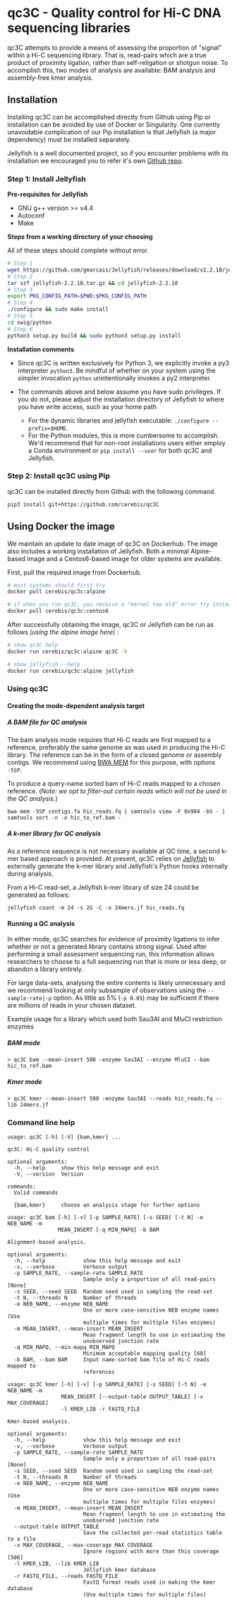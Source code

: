 # qc3C - Quality control for Hi-C DNA sequencing libraries

qc3C attempts to provide a means of assessing the proportion of "signal" within a Hi-C sequencing library. That is, read-pairs which are a true product of proximity ligation, rather than self-religation or shotgun noise. To accomplish this, two modes of analysis are available: BAM analysis and assembly-free kmer analysis. 

## Installation

Installing qc3C can be accomplished directly from Github using Pip or installation can be avoided by use of Docker or Singularity. One currently unavoidable complication of our Pip installation is that Jellyfish (a major dependency) must be installed separately.

Jellyfish is a well documented project, so if you encounter problems with its installation we encouraged you to refer it's own [Github repo](https://github.com/gmarcais/Jellyfish).

### Step 1: Install Jellyfish

**Pre-requisites for Jellyfish**

- GNU g++ version >= v4.4
- Autoconf
- Make


**Steps from a working directory of your choosing**

All of these steps should complete without error.

```bash
# Step 1
wget https://github.com/gmarcais/Jellyfish/releases/download/v2.2.10/jellyfish-2.2.10.tar.gz 
# Step 2
tar xzf jellyfish-2.2.10.tar.gz && cd jellyfish-2.2.10
# Step 3
export PKG_CONFIG_PATH=$PWD:$PKG_CONFIG_PATH
# Step 4
./configure && sudo make install
# Step 5
cd swig/python
# Step 6
python3 setup.py build && sudo python3 setup.py install
```

**Installation comments**

- Since qc3C is written exclusively for Python 3, we explicitly invoke a py3 interpreter `python3`. Be mindful of whether on your system using the simpler invocation `python` unintentionally invokes a py2 interpreter.
- The commands above and below assume you have sudo privileges. If you do not, please adjust the installation directory of Jellyfish to where you have write access, such as your home path 
  
  - For the dynamic libraries and jellyfish executable: `./configure --prefix=$HOME`. 
  - For the Python modules, this is more cumbersome to accomplish. We'd recommend that for non-root installations users either employ a Conda environment or `pip install --user` for both qc3C and Jellyfish.


### Step 2: Install qc3C using Pip

qc3C can be installed directly from Github with the following command.

```bash
pip3 install git+https://github.com/cerebis/qc3C
```

## Using Docker the image

We maintain an update to date image of qc3C on Dockerhub. The image also includes a working installation of Jellyfish. Both a minimal Alpine-based image and a Centos6-based image for older systems are available.

First, pull the required image from Dockerhub.
```bash
# most systems should first try
docker pull cerebis/qc3c:alpine

# if when you run qc3C, you receive a "kernel too old" error try instead
docker pull cerebis/qc3c:centos6
```

After successfully obtaining the image, qc3C or Jellyfish can be run as follows (_using the alpine image here_) :
```bash
# show qc3C help
docker run cerebis/qc3c:alpine qc3C -h

# show jellyfish --help
docker run cerebis/qc3c:alpine jellyfish
```

### Using qc3C

#### Creating the mode-dependent analysis target

##### A BAM file for QC analysis
The bam analysis mode requires that Hi-C reads are first mapped to a reference, preferably the same genome as was used in producing the Hi-C library. The reference can be in the form of a closed genome or assembly contigs. We recommend using [BWA MEM](https://github.com/lh3/bwa) for this purpose, with options `-5SP`.

To produce a query-name sorted bam of Hi-C reads mapped to a chosen reference. (_Note: we opt to filter-out certain reads which will not be used in the QC analysis._)

```$bash
bwa mem -5SP contigs.fa hic_reads.fq | samtools view -F 0x904 -bS - | samtools sort -n -o hic_to_ref.bam -
```

##### A k-mer library for QC analysis
As a reference sequence is not necessary available at QC time, a second k-mer based approach is provided. At present, qc3C relies on [Jellyfish](https://github.com/gmarcais/jellyfish) to externally generate the k-mer library and Jellyfish's Python hooks internally during analysis.

From a Hi-C read-set, a Jellyfish k-mer library of size 24 could be generated as follows:

```$bash
jellyfish count -m 24 -s 2G -C -o 24mers.jf hic_reads.fq 
```

#### Running a QC analysis

In either mode, qc3C searches for evidence of proximity ligations to infer whether or not a generated library contains strong signal. Used after performing a small assessment sequencing run, this information allows researchers to choose to a full sequencing run that is more or less deep, or abandon a library entirely. 

For large data-sets, analysing the entire contents is likely unnecessary and we recommend looking at only subsample of observations using the `--sample-rate|-p` option. As little as 5% (`-p 0.05`) may be sufficient if there are millions of reads in your chosen dataset.  

Example usage for a library which used both Sau3AI and MluCI restriction enzymes

##### BAM mode
```$bash
> qc3C bam --mean-insert 500 -enzyme Sau3AI --enzyme MluCI --bam hic_to_ref.bam

```
##### Kmer mode
```$bash
> qc3C kmer --mean-insert 500 -enzyme Sau3AI --reads hic_reads.fq --lib 24mers.jf
```


### Command line help

```$bash
usage: qc3C [-h] [-V] {bam,kmer} ...

qc3C: Hi-C quality control

optional arguments:
  -h, --help     show this help message and exit
  -V, --version  Version

commands:
  Valid commands

  {bam,kmer}     choose an analysis stage for further options
```

```$bash
usage: qc3C bam [-h] [-v] [-p SAMPLE_RATE] [-s SEED] [-t N] -e NEB_NAME -m
                MEAN_INSERT [-q MIN_MAPQ] -b BAM

Alignment-based analysis.

optional arguments:
  -h, --help            show this help message and exit
  -v, --verbose         Verbose output
  -p SAMPLE_RATE, --sample-rate SAMPLE_RATE
                        Sample only a proportion of all read-pairs [None]
  -s SEED, --seed SEED  Random seed used in sampling the read-set
  -t N, --threads N     Number of threads
  -e NEB_NAME, --enzyme NEB_NAME
                        One or more case-sensitive NEB enzyme names (Use
                        multiple times for multiple files enzymes)
  -m MEAN_INSERT, --mean-insert MEAN_INSERT
                        Mean fragment length to use in estimating the
                        unobserved junction rate
  -q MIN_MAPQ, --min-mapq MIN_MAPQ
                        Minimum acceptable mapping quality [60]
  -b BAM, --bam BAM     Input name-sorted bam file of Hi-C reads mapped to
                        references
```

```$bash
usage: qc3C kmer [-h] [-v] [-p SAMPLE_RATE] [-s SEED] [-t N] -e NEB_NAME -m
                 MEAN_INSERT [--output-table OUTPUT_TABLE] [-x MAX_COVERAGE]
                 -l KMER_LIB -r FASTQ_FILE

Kmer-based analysis.

optional arguments:
  -h, --help            show this help message and exit
  -v, --verbose         Verbose output
  -p SAMPLE_RATE, --sample-rate SAMPLE_RATE
                        Sample only a proportion of all read-pairs [None]
  -s SEED, --seed SEED  Random seed used in sampling the read-set
  -t N, --threads N     Number of threads
  -e NEB_NAME, --enzyme NEB_NAME
                        One or more case-sensitive NEB enzyme names (Use
                        multiple times for multiple files enzymes)
  -m MEAN_INSERT, --mean-insert MEAN_INSERT
                        Mean fragment length to use in estimating the
                        unobserved junction rate
  --output-table OUTPUT_TABLE
                        Save the collected per-read statistics table to a file
  -x MAX_COVERAGE, --max-coverage MAX_COVERAGE
                        Ignore regions with more than this coverage [500]
  -l KMER_LIB, --lib KMER_LIB
                        Jellyfish kmer database
  -r FASTQ_FILE, --reads FASTQ_FILE
                        FastQ format reads used in making the kmer database
                        (Use multiple times for multiple files)
```

